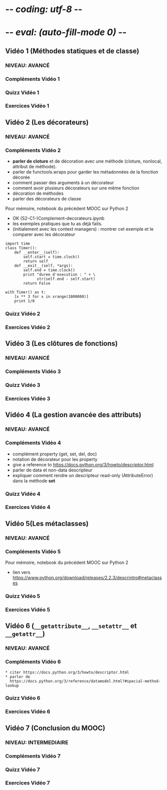 # -*- coding: utf-8 -*-
# -*- eval: (auto-fill-mode 0) -*-

## Vidéo 1 (Méthodes statiques et de classe)
### NIVEAU: AVANCÉ
### Compléments Vidéo 1
### Quizz Vidéo 1
### Exercices Vidéo 1


## Vidéo 2 (Les décorateurs)
### NIVEAU: AVANCÉ
### Compléments Vidéo 2

* **parler de cloture** et de décoration avec une méthode (cloture,
  nonlocal, attribut de méthode).
* parler de functools.wraps pour garder les métadonnées de la
  fonction décorée
* comment passer des arguments à un décorateur
* comment avoir plusieurs décorateurs sur une même fonction
* décoration de méthodes
* parler des décorateurs de classe

Pour mémoire, notebook du précédent MOOC sur Python 2

* OK (S2-C1-)Complement-decorateurs.ipynb
* les exemples pratiques que tu as déjà faits.
* (initialement avec les context managers) : montrer cet exemple et
  le comparer avec les décorateur

```
import time
class Timer():    
    def __enter__(self):
        self.start = time.clock()
        return self
    def __exit__(self, *args):
        self.end = time.clock()
        print "duree d'execution : " + \
              str(self.end - self.start)
        return False

with Timer() as t:
    [x ** 3 for x in xrange(1000000)]
    print 1/0
```

### Quizz Vidéo 2
### Exercices Vidéo 2


## Vidéo 3 (Les clôtures de fonctions)
### NIVEAU: AVANCÉ
### Compléments Vidéo 3
### Quizz Vidéo 3
### Exercices Vidéo 3


## Vidéo 4 (La gestion avancée des attributs)
### NIVEAU: AVANCÉ
### Compléments Vidéo 4

   * complément property (get, set, del, doc)
   * notation de décorateur pour les property
   * give a reference to
     https://docs.python.org/3/howto/descriptor.html
   * parler de data et non-data descripteur
   * expliquer comment rendre un descripteur read-only
     (AttributeError) dans la méthode __set__

### Quizz Vidéo 4
### Exercices Vidéo 4


## Vidéo 5(Les métaclasses)
### NIVEAU: AVANCÉ
### Compléments Vidéo 5
Pour mémoire, notebook du précédent MOOC sur Python 2

* lien vers
     https://www.python.org/download/releases/2.2.3/descrintro#metaclasses

### Quizz Vidéo 5
### Exercices Vidéo 5


## Vidéo 6 (`__getattribute__`,  `__setattr__` et `__getattr__`)
### NIVEAU: AVANCÉ
### Compléments Vidéo 6
    * citer https://docs.python.org/3/howto/descriptor.html
	* parler de
      https://docs.python.org/3/reference/datamodel.html?#special-method-lookup 
### Quizz Vidéo 6
### Exercices Vidéo 6


## Vidéo 7 (Conclusion du MOOC)
### NIVEAU: INTERMEDIAIRE
### Compléments Vidéo 7
### Quizz Vidéo 7
### Exercices Vidéo 7
